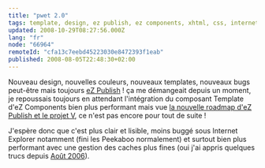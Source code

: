 ```yaml
---
title: "pwet 2.0"
tags: template, design, ez publish, ez components, xhtml, css, internet explorer
updated: 2008-10-29T08:27:56.000Z
lang: "fr"
node: "66964"
remoteId: "cfa13c7eebd45223030e8472393f1eab"
published: 2008-08-05T22:48:30+02:00
---
```


Nouveau design, nouvelles couleurs, nouveaux templates, nouveaux bugs peut-être mais toujours [eZ Publish](/tag/ez-publish) ! ça me démangeait depuis un moment, je repoussais toujours en attendant l'intégration du composant Template d'eZ Components bien plus performant mais vue [la nouvelle roadmap d'eZ Publish et le projet V](/post/ez-conference-2008), ce n'est pas encore pour tout de suite !


J'espère donc que c'est plus clair et lisible, moins buggé sous Internet Explorer notamment (fini les Peekaboo normalement) et surtout bien plus performant avec une gestion des caches plus fines (oui j'ai appris quelques trucs depuis [Août 2006](/post/ouverture)).

